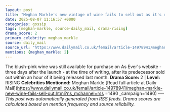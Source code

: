 ```yaml
---
layout: post
title: "Meghan Markle's new vintage of wine fails to sell out as it's revealed customers are paying the SAME for less alcohol this time"
date: 2025-08-07 11:16:57 +0000
categories: gossip
tags: [meghan-markle, source-daily_mail, drama-rising]
drama_score: 2
primary_celebrity: meghan_markle
source: daily_mail
source_url: "https://www.dailymail.co.uk/femail/article-14978941/meghan-markle-new-wine-fails-sell-out.html?ns_mchannel=rss&1490&campaign=1490"
mentions: {meghan_markle: 2}
---
```


The blush-pink wine was still available for purchase on As Ever's website - three days after the launch - at the time of writing, after its predecessor sold out within an hour of it being released last month. **Drama Score:** 2 | **Level:** RISING **Celebrities Mentioned:** Meghan Markle [Read full article at Daily Mail](https://www.dailymail.co.uk/femail/article-14978941/meghan-markle-new-wine-fails-sell-out.html?ns_mchannel=rss =1490 _campaign=1490) --- *This post was automatically generated from RSS feeds. Drama scores are calculated based on mention frequency and source reliability.*
